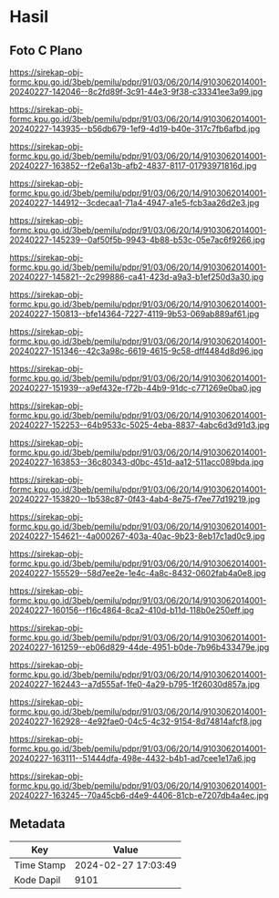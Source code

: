 # Hasil

## Foto C Plano

https://sirekap-obj-formc.kpu.go.id/3beb/pemilu/pdpr/91/03/06/20/14/9103062014001-20240227-142046--8c2fd89f-3c91-44e3-9f38-c33341ee3a99.jpg

https://sirekap-obj-formc.kpu.go.id/3beb/pemilu/pdpr/91/03/06/20/14/9103062014001-20240227-143935--b56db679-1ef9-4d19-b40e-317c7fb6afbd.jpg

https://sirekap-obj-formc.kpu.go.id/3beb/pemilu/pdpr/91/03/06/20/14/9103062014001-20240227-163852--f2e6a13b-afb2-4837-8117-01793971816d.jpg

https://sirekap-obj-formc.kpu.go.id/3beb/pemilu/pdpr/91/03/06/20/14/9103062014001-20240227-144912--3cdecaa1-71a4-4947-a1e5-fcb3aa26d2e3.jpg

https://sirekap-obj-formc.kpu.go.id/3beb/pemilu/pdpr/91/03/06/20/14/9103062014001-20240227-145239--0af50f5b-9943-4b88-b53c-05e7ac6f9266.jpg

https://sirekap-obj-formc.kpu.go.id/3beb/pemilu/pdpr/91/03/06/20/14/9103062014001-20240227-145821--2c299886-ca41-423d-a9a3-b1ef250d3a30.jpg

https://sirekap-obj-formc.kpu.go.id/3beb/pemilu/pdpr/91/03/06/20/14/9103062014001-20240227-150813--bfe14364-7227-4119-9b53-069ab889af61.jpg

https://sirekap-obj-formc.kpu.go.id/3beb/pemilu/pdpr/91/03/06/20/14/9103062014001-20240227-151346--42c3a98c-6619-4615-9c58-dff4484d8d96.jpg

https://sirekap-obj-formc.kpu.go.id/3beb/pemilu/pdpr/91/03/06/20/14/9103062014001-20240227-151939--a9ef432e-f72b-44b9-91dc-c771269e0ba0.jpg

https://sirekap-obj-formc.kpu.go.id/3beb/pemilu/pdpr/91/03/06/20/14/9103062014001-20240227-152253--64b9533c-5025-4eba-8837-4abc6d3d91d3.jpg

https://sirekap-obj-formc.kpu.go.id/3beb/pemilu/pdpr/91/03/06/20/14/9103062014001-20240227-163853--36c80343-d0bc-451d-aa12-511acc089bda.jpg

https://sirekap-obj-formc.kpu.go.id/3beb/pemilu/pdpr/91/03/06/20/14/9103062014001-20240227-153820--1b538c87-0f43-4ab4-8e75-f7ee77d19219.jpg

https://sirekap-obj-formc.kpu.go.id/3beb/pemilu/pdpr/91/03/06/20/14/9103062014001-20240227-154621--4a000267-403a-40ac-9b23-8eb17c1ad0c9.jpg

https://sirekap-obj-formc.kpu.go.id/3beb/pemilu/pdpr/91/03/06/20/14/9103062014001-20240227-155529--58d7ee2e-1e4c-4a8c-8432-0602fab4a0e8.jpg

https://sirekap-obj-formc.kpu.go.id/3beb/pemilu/pdpr/91/03/06/20/14/9103062014001-20240227-160156--f16c4864-8ca2-410d-b11d-118b0e250eff.jpg

https://sirekap-obj-formc.kpu.go.id/3beb/pemilu/pdpr/91/03/06/20/14/9103062014001-20240227-161259--eb06d829-44de-4951-b0de-7b96b433479e.jpg

https://sirekap-obj-formc.kpu.go.id/3beb/pemilu/pdpr/91/03/06/20/14/9103062014001-20240227-162443--a7d555af-1fe0-4a29-b795-1f26030d857a.jpg

https://sirekap-obj-formc.kpu.go.id/3beb/pemilu/pdpr/91/03/06/20/14/9103062014001-20240227-162928--4e92fae0-04c5-4c32-9154-8d74814afcf8.jpg

https://sirekap-obj-formc.kpu.go.id/3beb/pemilu/pdpr/91/03/06/20/14/9103062014001-20240227-163111--51444dfa-498e-4432-b4b1-ad7cee1e17a6.jpg

https://sirekap-obj-formc.kpu.go.id/3beb/pemilu/pdpr/91/03/06/20/14/9103062014001-20240227-163245--70a45cb6-d4e9-4406-81cb-e7207db4a4ec.jpg


## Metadata

| Key        | Value               |
| ---------- | ------------------- |
| Time Stamp | 2024-02-27 17:03:49 |
| Kode Dapil | 9101                |



